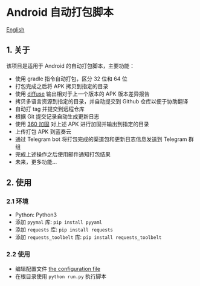 # Android 自动打包脚本

[English](README.md)

## 1. 关于

该项目是适用于 Android 的自动打包脚本，主要功能：

- 使用 gradle 指令自动打包，区分 32 位和 64 位
- 打包完成之后将 APK 拷贝到指定的目录
- 使用 [diffuse](https://github.com/JakeWharton/diffuse) 输出相对于上一个版本的 APK 版本差异报告
- 拷贝多语言资源到指定的目录，并自动提交到 Github 仓库以便于协助翻译
- 自动打 tag 并提交到远程仓库
- 根据 Git 提交记录自动生成更新日志
- 使用 [360 加固](https://jiagu.360.cn/#/global/index) 对上述 APK 进行加固并输出到指定的目录
- 上传打包 APK 到蓝奏云
- 通过 Telegram bot 将打包完成的渠道包和更新日志信息发送到 Telegram 群组
- 完成上述操作之后使用邮件通知打包结果
- 未来，更多功能...

## 2. 使用

### 2.1 环境

- Python: Python3
- 添加 `pyymal` 库: `pip install pyyaml`
- 添加 `requests` 库: `pip install requests`
- 添加 `requests_toolbelt` 库: `pip install requests_toolbelt`

### 2.2 使用

- 编辑配置文件 [the configuration file](config.yml)
- 在根目录使用 `python run.py` 执行脚本
